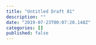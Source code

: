 ```yaml
---
title: "Untitled Draft 81"
description: ""
date: "2019-07-23T00:07:20.148Z"
categories: []
published: false
---
```



